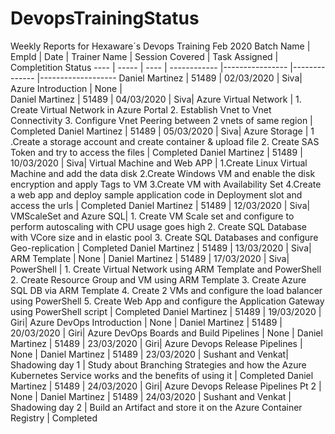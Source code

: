 # DevopsTrainingStatus
Weekly Reports for Hexaware´s Devops Training Feb 2020 Batch
Name | EmpId | Date | Trainer Name | Session Covered | Task Assigned | Completition Status 
---- | ----- | ---- | ------------ |---------------- |-------------- |------------------- 
Daniel Martinez | 51489 | 02/03/2020 | Siva| Azure Introduction | None |  
Daniel Martinez | 51489 | 04/03/2020 | Siva| Azure Virtual Network | 1. Create Virtual Network in Azure Portal 2. Establish Vnet to Vnet Connectivity 3. Configure Vnet Peering between 2 vnets of same region | Completed
Daniel Martinez | 51489 | 05/03/2020 | Siva| Azure Storage | 1 .Create  a storage account and create container & upload file 2. Create SAS Token and try to access the files | Completed
Daniel Martinez | 51489 | 10/03/2020 | Siva| Virtual Machine and Web APP | 1.Create Linux Virtual Machine and add the data disk 2.Create Windows VM and enable the disk encryption and apply Tags to VM 3.Create VM with Availability Set 4.Create a web app and deploy sample application code in Deployment slot and access the urls | Completed
Daniel Martinez | 51489 | 12/03/2020 | Siva| VMScaleSet and Azure SQL| 1.	Create VM Scale set and configure to perform autoscaling with CPU usage goes high 2.	Create SQL Database with VCore size and in elastic pool 3.	Create SQL Databases and configure Geo-replication | Completed
Daniel Martinez | 51489 | 13/03/2020 | Siva| ARM Template | None | 
Daniel Martinez | 51489 | 17/03/2020 | Siva| PowerShell | 1.	Create Virtual Network using ARM Template and PowerShell 2.	Create Resource Group and VM using ARM Template 3.	Create Azure SQL DB via ARM Template 4.	Create 2 VMs and configure the load balancer using PowerShell 5.	Create Web App and configure the Application Gateway using PowerShell script | Completed
Daniel Martinez | 51489 | 19/03/2020 | Giri| Azure DevOps Introduction | None | 
Daniel Martinez | 51489 | 20/03/2020 | Giri| Azure DevOps Boards and Build Pipelines | None | 
Daniel Martinez | 51489 | 23/03/2020 | Giri| Azure Devops Release Pipelines | None |
Daniel Martinez | 51489 | 23/03/2020 | Sushant and Venkat| Shadowing day 1 | Study about Branching Strategies and how the Azure Kubernetes Service works and the benefits of using it  | Completed 
Daniel Martinez | 51489 | 24/03/2020 | Giri| Azure Devops Release Pipelines Pt 2 | None | 
Daniel Martinez | 51489 | 24/03/2020 | Sushant and Venkat | Shadowing day 2 | Build an Artifact and store it on the Azure Container Registry | Completed




